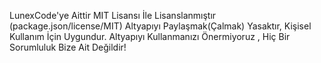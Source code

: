 LunexCode'ye Aittir
MIT Lisansı İle Lisanslanmıştır (package.json/license/MIT)
Altyapıyı Paylaşmak(Çalmak) Yasaktır,
Kişisel Kullanım İçin Uygundur.
Altyapıyı Kullanmanızı Önermiyoruz , Hiç Bir Sorumluluk Bize Ait Değildir!